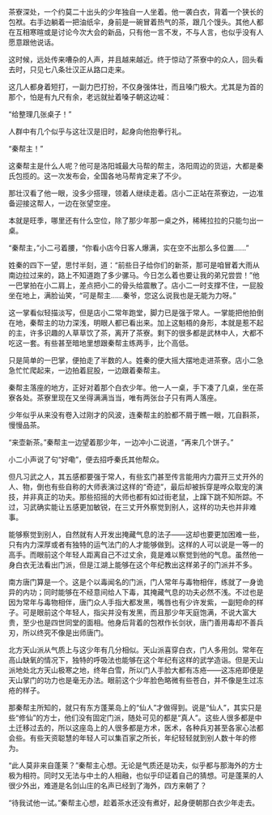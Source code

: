 <!--
 * @lanhuage: python
 * @Descripttion: 
 * @version: beta
 * @Author: xiaoshuyui
 * @Date: 2020-05-15 15:41:00
 * @LastEditors: xiaoshuyui
 * @LastEditTime: 2020-05-15 17:15:57
--> 
茶寮深处，一个约莫二十出头的少年独自一人坐着。他一袭白衣，背着一个狭长的包袱。右手边躺着一把油纸伞，身前是一碗冒着热气的茶，跟几个馒头。其他人都在互相寒暄或是讨论今次大会的新品，只有他一言不发，不与人言，也似乎没有人愿意跟他说话。

这时候，远处传来嘈杂的人声，并且越来越近。终于惊动了茶寮中的众人，回头看去时，只见七八条壮汉正从路口走来。

这几人都身着短打，一副力巴打扮，不仅身强体壮，而且嗓门极大。尤其是为首的那个，怕是有九尺有余，老远就扯着嗓子朝这边喊：

“给整理几张桌子！”

人群中有几个似乎与这壮汉是旧时，起身向他抱拳行礼。

“秦帮主！”

这秦帮主是什么人呢？他可是洛阳城最大马帮的帮主，洛阳周边的货运，大都是秦氏包揽的。这一次发布会，全国各地马帮肯定来了不少。

那壮汉看了他一眼，没多少搭理，领着人继续走着。店小二正站在茶寮边，一边准备迎接这帮人，一边在张望空座。

本就是旺季，哪里还有什么空位，除了那少年那一桌之外，稀稀拉拉的只能匀出一桌。

“秦帮主，”小二弓着腰，“你看小店今日客人爆满，实在空不出那么多位置……”

姓秦的四下一望，思忖半刻，道：“前些日子给你们的新茶，那可是咱冒着大雨从南边拉过来的，路上不知道跑了多少骡马。今日怎么着也要让我的弟兄尝尝！”他一巴掌拍在小二肩上，差点把小二的骨头给震散了。店小二一时支撑不住，一屁股坐在地上，满脸讪笑，“可是帮主……秦爷，您这么说我也是无能为力呀。”

这一掌看似轻描淡写，但是店小二常年跑堂，脚力已是强于常人。一掌能把他拍倒在地，秦帮主的功力深浅，明眼人都已看出来。加上这魁梧的身形，本就是惹不起的主，许多识趣的人草草饮了茶，离开了茶寮。剩下的很多都是武林中人，大都不吃这一套。有些甚至暗地里想跟秦帮主练两手，比个高低。

只是简单的一巴掌，便拍走了半数的人。姓秦的便大摇大摆地走进茶寮。店小二急急忙忙爬起来，一边拍着屁股，一边跟着秦帮主。

秦帮主落座的地方，正好对着那个白衣少年。他一人一桌，手下凑了几桌，坐在茶寮各处。茶寮里现在又坐得满满当当，唯有两张台子只有两人落座。

少年似乎从来没有卷入过刚才的风波，连秦帮主的脸都不屑于瞧一眼，兀自斟茶，慢慢品茶。

“来壶新茶。”秦帮主一边望着那少年，一边冲小二说道，“再来几个饼子。”

小二小声说了句“好嘞”，便去招呼秦氏其他帮众。

但凡习武之人，其五感都要强于常人，有些玄门甚至传言能用内力震开三丈开外的人、物，倒也有些自称的大师表演过这样的“奇迹”，最后却被拆穿是哗众取宠的演技，并非真正的功夫。那些招摇的大师也都有如过街老鼠，上蹿下跳不知所踪。不过，习武确实能让五感更加敏锐，在三丈开外察觉到别人，这样的功夫也并非难事。

能够察觉到别人，自然就有人开发出掩藏气息的法子——这却也要更加困难一些，只有内力深厚或者有独特的运气法门的人才能够做到。这样的人可以说是一等一的高手。而眼前这个年轻人距离自己不过丈余，竟是难以察觉到他的气息。虽然他一身白衣无法看出门派，但是江湖上能够在这个年纪教出这样弟子的门派并不多。

南方唐门算是一个。这是个以毒闻名的门派，门人常年与毒物相伴，练就了一身诡异的内功；同时能够在不经意间给人下毒，其掩藏气息的功夫必然不浅。不过也是因为常年与毒物相伴，唐门众人手指大都发黑，嘴唇也有少许发紫，一副短命的样子。可是眼前这个年轻人，指尖并没有发黑，而且那少年天庭饱满，不说大富大贵，至少也是四世同堂的面相。他身后背着的包袱作长剑状，唐门善用毒却不善兵刃，所以终究不像是出师唐门。

北方天山派从气质上与这少年有几分相似。天山派喜穿白衣，门人多用剑。常年在高山缺氧的情况下，独特的呼吸法也能够在这个年纪有这样的武学造诣。但是天山派地处北方天山极寒之地，终年白雪，所以门人手脸大都有冻疮——这冻疮即便是天山掌门的功力也是毫无办法。眼前这个少年脸色略微有些苍白，并不像是生过冻疮的样子。

那秦帮主所知的，就只有东方蓬莱岛上的“仙人”才做得到。说是“仙人”，其实只是些“修仙”的方士，他们没有固定门派，随处可见的都是“真人”。这些人很多都是中土迁移过去的，所以这座岛上的人很多都是方术，医术，各种兵刃甚至各家心法都会些。有些天资聪慧的年轻人可以集百家之所长，年纪轻轻就到别人数十年的修为。

“此人莫非来自蓬莱？”秦帮主心想。无论是气质还是功夫，似乎都与那海外的方士极为相符。同时又无法与中土的人相融，也似乎印证着自己的猜想。可是蓬莱的人很少外出，难道是名剑山庄的名声已经到了海外，四方来朝了？

“待我试他一试。”秦帮主心想，趁着茶水还没有煮好，起身便朝那白衣少年走去。










